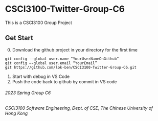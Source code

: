 # CSCI3100-Twitter-Group-C6

This is a CSCI3100 Group Project

## Get Start

0. Download the github project in your directory for the first time

```
git config -–global user.name “YourUserNameOnGithub”
git config –-global user.email “YourEmail”
git https://github.com/lok-ben/CSCI3100-Twitter-Group-C6.git
```

1. Start with debug in VS Code
2. Push the code back to github by commit in VS code

###### 2023 Spring Group C6

###### CSCI3100 Software Engineering, Dept. of CSE, The Chinese University of Hong Kong

